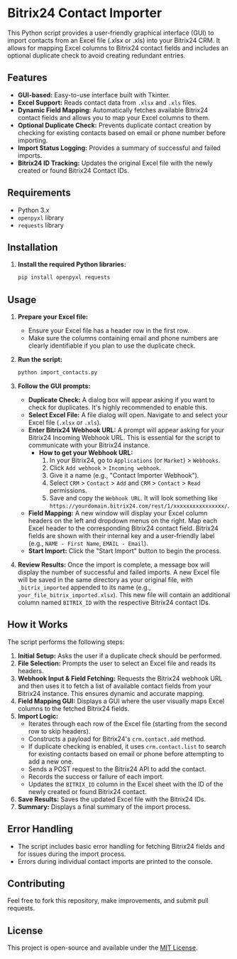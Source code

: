 # Bitrix24 Contact Importer

This Python script provides a user-friendly graphical interface (GUI) to import contacts from an Excel file (.xlsx or .xls) into your Bitrix24 CRM. It allows for mapping Excel columns to Bitrix24 contact fields and includes an optional duplicate check to avoid creating redundant entries.

## Features

  * **GUI-based:** Easy-to-use interface built with Tkinter.
  * **Excel Support:** Reads contact data from `.xlsx` and `.xls` files.
  * **Dynamic Field Mapping:** Automatically fetches available Bitrix24 contact fields and allows you to map your Excel columns to them.
  * **Optional Duplicate Check:** Prevents duplicate contact creation by checking for existing contacts based on email or phone number before importing.
  * **Import Status Logging:** Provides a summary of successful and failed imports.
  * **Bitrix24 ID Tracking:** Updates the original Excel file with the newly created or found Bitrix24 Contact IDs.

## Requirements

  * Python 3.x
  * `openpyxl` library
  * `requests` library

## Installation

1.  **Install the required Python libraries:**

    ```bash
    pip install openpyxl requests
    ```

## Usage

1.  **Prepare your Excel file:**

      * Ensure your Excel file has a header row in the first row.
      * Make sure the columns containing email and phone numbers are clearly identifiable if you plan to use the duplicate check.

2.  **Run the script:**

    ```bash
    python import_contacts.py
    ```

3.  **Follow the GUI prompts:**

      * **Duplicate Check:** A dialog box will appear asking if you want to check for duplicates. It's highly recommended to enable this.
      * **Select Excel File:** A file dialog will open. Navigate to and select your Excel file (`.xlsx` or `.xls`).
      * **Enter Bitrix24 Webhook URL:** A prompt will appear asking for your Bitrix24 Incoming Webhook URL. This is essential for the script to communicate with your Bitrix24 instance.
          * **How to get your Webhook URL:**
            1.  In your Bitrix24, go to `Applications` (or `Market`) \> `Webhooks`.
            2.  Click `Add webhook` \> `Incoming webhook`.
            3.  Give it a name (e.g., "Contact Importer Webhook").
            4.  Select `CRM` \> `Contact` \> `Add` and `CRM` \> `Contact` \> `Read` permissions.
            5.  Save and copy the `Webhook URL`. It will look something like `https://yourdomain.bitrix24.com/rest/1/xxxxxxxxxxxxxxxx/`.
      * **Field Mapping:** A new window will display your Excel column headers on the left and dropdown menus on the right. Map each Excel header to the corresponding Bitrix24 contact field. Bitrix24 fields are shown with their internal key and a user-friendly label (e.g., `NAME - First Name`, `EMAIL - Email`).
      * **Start Import:** Click the "Start Import" button to begin the process.

4.  **Review Results:** Once the import is complete, a message box will display the number of successful and failed imports. A new Excel file will be saved in the same directory as your original file, with `_bitrix_imported` appended to its name (e.g., `your_file_bitrix_imported.xlsx`). This new file will contain an additional column named `BITRIX_ID` with the respective Bitrix24 contact IDs.

## How it Works

The script performs the following steps:

1.  **Initial Setup:** Asks the user if a duplicate check should be performed.
2.  **File Selection:** Prompts the user to select an Excel file and reads its headers.
3.  **Webhook Input & Field Fetching:** Requests the Bitrix24 webhook URL and then uses it to fetch a list of available contact fields from your Bitrix24 instance. This ensures dynamic and accurate mapping.
4.  **Field Mapping GUI:** Displays a GUI where the user visually maps Excel columns to the fetched Bitrix24 fields.
5.  **Import Logic:**
      * Iterates through each row of the Excel file (starting from the second row to skip headers).
      * Constructs a payload for Bitrix24's `crm.contact.add` method.
      * If duplicate checking is enabled, it uses `crm.contact.list` to search for existing contacts based on email or phone before attempting to add a new one.
      * Sends a POST request to the Bitrix24 API to add the contact.
      * Records the success or failure of each import.
      * Updates the `BITRIX_ID` column in the Excel sheet with the ID of the newly created or found Bitrix24 contact.
6.  **Save Results:** Saves the updated Excel file with the Bitrix24 IDs.
7.  **Summary:** Displays a final summary of the import process.

## Error Handling

  * The script includes basic error handling for fetching Bitrix24 fields and for issues during the import process.
  * Errors during individual contact imports are printed to the console.

## Contributing

Feel free to fork this repository, make improvements, and submit pull requests.

## License

This project is open-source and available under the [MIT License](https://www.google.com/search?q=LICENSE).
